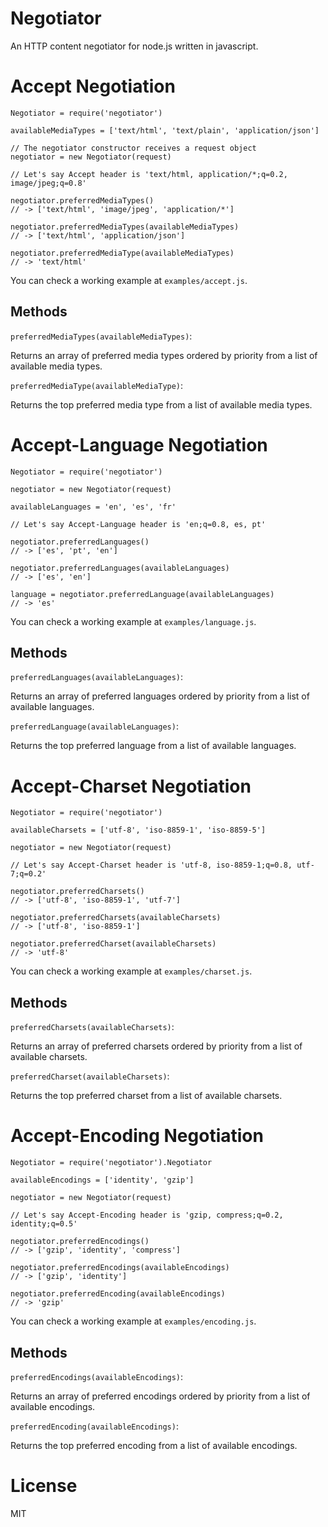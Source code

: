 # Negotiator

An HTTP content negotiator for node.js written in javascript.

# Accept Negotiation

    Negotiator = require('negotiator')

    availableMediaTypes = ['text/html', 'text/plain', 'application/json']

    // The negotiator constructor receives a request object
    negotiator = new Negotiator(request)

    // Let's say Accept header is 'text/html, application/*;q=0.2, image/jpeg;q=0.8'

    negotiator.preferredMediaTypes()
    // -> ['text/html', 'image/jpeg', 'application/*']

    negotiator.preferredMediaTypes(availableMediaTypes)
    // -> ['text/html', 'application/json']

    negotiator.preferredMediaType(availableMediaTypes)
    // -> 'text/html'

You can check a working example at `examples/accept.js`.

## Methods

`preferredMediaTypes(availableMediaTypes)`:

Returns an array of preferred media types ordered by priority from a list of available media types.

`preferredMediaType(availableMediaType)`:

Returns the top preferred media type from a list of available media types.

# Accept-Language Negotiation

    Negotiator = require('negotiator')

    negotiator = new Negotiator(request)

    availableLanguages = 'en', 'es', 'fr'

    // Let's say Accept-Language header is 'en;q=0.8, es, pt'

    negotiator.preferredLanguages()
    // -> ['es', 'pt', 'en']

    negotiator.preferredLanguages(availableLanguages)
    // -> ['es', 'en']

    language = negotiator.preferredLanguage(availableLanguages)
    // -> 'es'

You can check a working example at `examples/language.js`.

## Methods

`preferredLanguages(availableLanguages)`:

Returns an array of preferred languages ordered by priority from a list of available languages.

`preferredLanguage(availableLanguages)`:

Returns the top preferred language from a list of available languages.

# Accept-Charset Negotiation

    Negotiator = require('negotiator')

    availableCharsets = ['utf-8', 'iso-8859-1', 'iso-8859-5']

    negotiator = new Negotiator(request)

    // Let's say Accept-Charset header is 'utf-8, iso-8859-1;q=0.8, utf-7;q=0.2'

    negotiator.preferredCharsets()
    // -> ['utf-8', 'iso-8859-1', 'utf-7']

    negotiator.preferredCharsets(availableCharsets)
    // -> ['utf-8', 'iso-8859-1']

    negotiator.preferredCharset(availableCharsets)
    // -> 'utf-8'

You can check a working example at `examples/charset.js`.

## Methods

`preferredCharsets(availableCharsets)`:

Returns an array of preferred charsets ordered by priority from a list of available charsets.

`preferredCharset(availableCharsets)`:

Returns the top preferred charset from a list of available charsets.

# Accept-Encoding Negotiation

    Negotiator = require('negotiator').Negotiator

    availableEncodings = ['identity', 'gzip']

    negotiator = new Negotiator(request)

    // Let's say Accept-Encoding header is 'gzip, compress;q=0.2, identity;q=0.5'

    negotiator.preferredEncodings()
    // -> ['gzip', 'identity', 'compress']

    negotiator.preferredEncodings(availableEncodings)
    // -> ['gzip', 'identity']

    negotiator.preferredEncoding(availableEncodings)
    // -> 'gzip'

You can check a working example at `examples/encoding.js`.

## Methods

`preferredEncodings(availableEncodings)`:

Returns an array of preferred encodings ordered by priority from a list of available encodings.

`preferredEncoding(availableEncodings)`:

Returns the top preferred encoding from a list of available encodings.

# License

MIT
